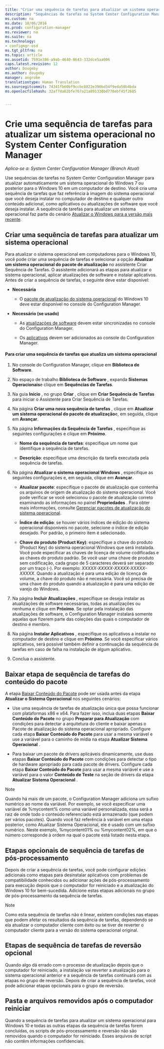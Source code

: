 ```yaml
---
title: "Criar uma sequência de tarefas para atualizar um sistema operacional | Microsoft Docs"
description: "Sequências de tarefas no System Center Configuration Manager podem atualizar automaticamente um sistema operacional do Windows 7 ou posterior para o Windows 10."
ms.custom: na
ms.date: 10/06/2016
ms.prod: configuration-manager
ms.reviewer: na
ms.suite: na
ms.technology:
- configmgr-osd
ms.tgt_pltfrm: na
ms.topic: article
ms.assetid: 7591e386-a9ab-4640-8643-332dce5aa006
caps.latest.revision: 12
author: Dougeby
ms.author: dougeby
manager: angrobe
translationtype: Human Translation
ms.sourcegitcommit: 74341fb60bf9ccbc8822e390bd34f9eda58b4bda
ms.openlocfilehash: 32af7da62bfe767a21a891338bd778ebf45f2685


---
```

# <a name="create-a-task-sequence-to-upgrade-an-operating-system-in-system-center-configuration-manager"></a>Crie uma sequência de tarefas para atualizar um sistema operacional no System Center Configuration Manager

*Aplica-se a: System Center Configuration Manager (Branch Atual)*

Use sequências de tarefas no System Center Configuration Manager para atualizar automaticamente um sistema operacional do Windows 7 ou posterior para o Windows 10 em um computador de destino. Você cria uma sequência de tarefas que faz referência à imagem do sistema operacional que você deseja instalar no computador de destino e qualquer outro conteúdo adicional, como aplicativos ou atualizações de software que você deseja instalar. A sequência de tarefas para atualizar um sistema operacional faz parte do cenário [Atualizar o Windows para a versão mais recente](upgrade-windows-to-the-latest-version.md).  

##  <a name="a-namebkmkupgradeosa-create-a-task-sequence-to-upgrade-an-operating-system"></a><a name="BKMK_UpgradeOS"></a> Criar uma sequência de tarefas para atualizar um sistema operacional  
 Para atualizar o sistema operacional em computadores para o Windows 10, você pode criar uma sequência de tarefas e selecionar a opção **Atualizar um sistema operacional do pacote de atualização** no assistente Criar Sequência de Tarefas. O assistente adicionará as etapas para atualizar o sistema operacional, aplicar atualizações de software e instalar aplicativos. Antes de criar a sequência de tarefas, o seguinte deve estar disponível:  

-   **Necessária**  

     - O [pacote de atualização do sistema operacional](../get-started/manage-operating-system-upgrade-packages.md) do Windows 10 deve estar disponível no console do Configuration Manager.  

-   **Necessário (se usado)**  

    -   As [atualizações de software](../../sum/get-started/synchronize-software-updates.md) devem estar sincronizadas no console do Configuration Manager.  

    -   Os [aplicativos](../../apps/deploy-use/create-applications.md) devem ser adicionados ao console do Configuration Manager.  

#### <a name="to-create-a-task-sequence-that-upgrades-an-operating-system"></a>Para criar uma sequência de tarefas que atualiza um sistema operacional  

1.  No console do Configuration Manager, clique em **Biblioteca de Software**.  

2.  No espaço de trabalho **Biblioteca de Software** , expanda **Sistemas Operacionais**e clique em **Sequências de Tarefas**.  

3.  Na guia **Início** , no grupo **Criar** , clique em **Criar Sequência de Tarefas** para iniciar o Assistente para Criar Sequência de Tarefas.  

4.  Na página **Criar uma nova sequência de tarefas** , clique em **Atualizar um sistema operacional do pacote de atualização**e, em seguida, clique em **Avançar**.  

5.  Na página **Informações da Sequência de Tarefas** , especifique as seguintes configurações e clique em **Próximo**.  

    -   **Nome da sequência de tarefas**: especifique um nome que identifique a sequência de tarefas.  

    -   **Descrição**: especifique uma descrição da tarefa executada pela sequência de tarefas.  

6.  Na página **Atualizar o sistema operacional Windows** , especifique as seguintes configurações e, em seguida, clique em **Avançar**.  

    -   **Atualizar pacote**: especifique o pacote de atualização que contenha os arquivos de origem de atualização do sistema operacional. Você pode verificar se você selecionou o pacote de atualização correto examinando as informações no painel **Propriedades** . Para obter mais informações, consulte [Gerenciar pacotes de atualização do sistema operacional](../get-started/manage-operating-system-upgrade-packages.md).  

    -   **Índice de edição**: se houver vários índices de edição do sistema operacional disponíveis no pacote, selecione o índice de edição desejado. Por padrão, o primeiro item é selecionado.  

    -   **Chave do produto (Product Key)**: especifique a chave do produto (Product Key) do sistema operacional Windows que será instalada. Você pode especificar as chaves de licença de volume codificadas e as chaves do produto padrão. Se você usar uma chave de produto sem codificação, cada grupo de 5 caracteres deverá ser separado por um traço (-). Por exemplo: *XXXXX-XXXXX-XXXXX-XXXXX-XXXXX*. Quando a atualização é para uma edição de licença de volume, a chave do produto não é necessária. Você só precisa de uma chave do produto quando a atualização é para uma edição de varejo do Windows.  

7.  Na página **Incluir Atualizações** , especifique se deseja instalar as atualizações de software necessárias, todas as atualizações ou nenhuma e clique em **Próximo**. Se optar pela instalação das atualizações de software, o Configuration Manager instalará somente aquelas que fizerem parte das coleções das quais o computador de destino é membro.  

8.  Na página **Instalar Aplicativos** , especifique os aplicativos a instalar no computador de destino e clique em **Próximo**. Se você especificar vários aplicativos, será possível também definir a continuação da sequência de tarefas em caso de falha na instalação de algum aplicativo.  

9. Conclua o assistente.  

## <a name="download-package-content-task-sequence-step"></a>Baixar etapa de sequência de tarefas do conteúdo do pacote  
 A etapa [Baixar Conteúdo do Pacote](../understand/task-sequence-steps.md#BKMK_DownloadPackageContent) pode ser usada antes da etapa **Atualizar o Sistema Operacional** nos seguintes cenários:  

-   Use uma sequência de tarefas de atualização única que possa funcionar com plataformas x86 e x64. Para fazer isso, inclua duas etapas **Baixar Conteúdo do Pacote** no grupo **Preparar para Atualização** com condições para detectar a arquitetura do cliente e baixar apenas o Pacote de atualização do sistema operacional apropriado. Configure cada etapa **Baixar Conteúdo do Pacote** para usar a mesma variável e use a variável para o caminho de mídia na etapa **Atualizar Sistema Operacional** .  

-   Para baixar um pacote de drivers aplicáveis dinamicamente, use duas etapas **Baixar Conteúdo do Pacote** com condições para detectar o tipo de hardware apropriado para cada pacote de drivers. Configure cada etapa **Baixar Conteúdo do Pacote** para usar a mesma variável e use a variável para o valor **Conteúdo de Teste** na seção de drivers da etapa **Atualizar Sistema Operacional** .  

   > [!NOTE]
   > Quando há mais de um pacote, o Configuration Manager adiciona um sufixo numérico ao nome da variável. Por exemplo, se você especificar uma variável de %mycontent% como uma variável personalizada, essa será a raiz de onde todo o conteúdo referenciado está armazenado (que podem ser vários pacotes). Quando você faz referência à variável em uma etapa posterior, como Atualizar Sistema Operacional, ele é usado com um sufixo numérico. Neste exemplo, %mycontent01% ou %mycontent02%, em que o número corresponde à ordem na qual o pacote está listado nesta etapa.

## <a name="optional-post-processing-task-sequence-steps"></a>Etapas opcionais de sequência de tarefas de pós-processamento  
 Depois de criar a sequência de tarefas, você pode configurar edições adicionais como etapas para desinstalar aplicativos com problemas de compatibilidade conhecidos ou adicionar ações de pós-processamento para execução depois que o computador for reiniciado e a atualização do Windows 10 for bem-sucedida. Adicione estas etapas adicionais no grupo de pós-processamento da sequência de tarefas.  

> [!NOTE]  
>  Como esta sequência de tarefas não é linear, existem condições nas etapas que podem afetar os resultados da sequência de tarefas, dependendo se ela atualizar o computador cliente com êxito ou se tiver de reverter o computador cliente para a versão do sistema operacional original.  

## <a name="optional-rollback-task-sequence-steps"></a>Etapas de sequência de tarefas de reversão opcional  
 Quando algo dá errado com o processo de atualização depois que o computador for reiniciado, a instalação vai reverter a atualização para o sistema operacional anterior e a sequência de tarefas continuará com as etapas no grupo de reversão. Depois de criar a sequência de tarefas, você pode adicionar etapas opcionais para o grupo de reversão.  

## <a name="folder-and-files-removed-after-computer-restart"></a>Pasta e arquivos removidos após o computador reiniciar  
 Quando a sequência de tarefas para atualizar um sistema operacional para Windows 10 e todas as outras etapas da sequência de tarefas forem concluídas, os scripts de pós-processamento e reversão não são removidos quando o computador for reiniciado.  Esses arquivos de script não contêm informações confidenciais.  



<!--HONumber=Dec16_HO3-->


